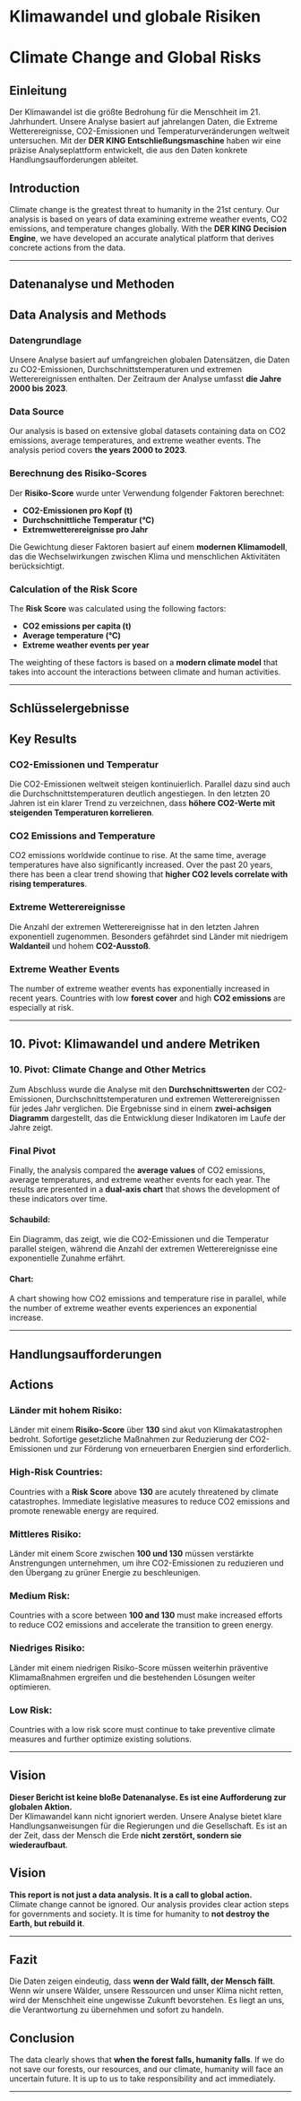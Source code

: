 #  Klimawandel und globale Risiken
#  Climate Change and Global Risks

## Einleitung
Der Klimawandel ist die größte Bedrohung für die Menschheit im 21. Jahrhundert. Unsere Analyse basiert auf jahrelangen Daten, die Extreme Wetterereignisse, CO2-Emissionen und Temperaturveränderungen weltweit untersuchen. Mit der **DER KING Entschließungsmaschine** haben wir eine präzise Analyseplattform entwickelt, die aus den Daten konkrete Handlungsaufforderungen ableitet.
## Introduction
Climate change is the greatest threat to humanity in the 21st century. Our analysis is based on years of data examining extreme weather events, CO2 emissions, and temperature changes globally. With the **DER KING Decision Engine**, we have developed an accurate analytical platform that derives concrete actions from the data.

---

## Datenanalyse und Methoden
## Data Analysis and Methods

### Datengrundlage
Unsere Analyse basiert auf umfangreichen globalen Datensätzen, die Daten zu CO2-Emissionen, Durchschnittstemperaturen und extremen Wetterereignissen enthalten. Der Zeitraum der Analyse umfasst **die Jahre 2000 bis 2023**.
### Data Source
Our analysis is based on extensive global datasets containing data on CO2 emissions, average temperatures, and extreme weather events. The analysis period covers **the years 2000 to 2023**.

### Berechnung des  Risiko-Scores
Der **Risiko-Score** wurde unter Verwendung folgender Faktoren berechnet:
- **CO2-Emissionen pro Kopf (t)**
- **Durchschnittliche Temperatur (°C)**
- **Extremwetterereignisse pro Jahr**

Die Gewichtung dieser Faktoren basiert auf einem **modernen Klimamodell**, das die Wechselwirkungen zwischen Klima und menschlichen Aktivitäten berücksichtigt.
### Calculation of the  Risk Score
The **Risk Score** was calculated using the following factors:
- **CO2 emissions per capita (t)**
- **Average temperature (°C)**
- **Extreme weather events per year**

The weighting of these factors is based on a **modern climate model** that takes into account the interactions between climate and human activities.

---

## Schlüsselergebnisse
## Key Results

### CO2-Emissionen und Temperatur
Die CO2-Emissionen weltweit steigen kontinuierlich. Parallel dazu sind auch die Durchschnittstemperaturen deutlich angestiegen. In den letzten 20 Jahren ist ein klarer Trend zu verzeichnen, dass **höhere CO2-Werte mit steigenden Temperaturen korrelieren**.
### CO2 Emissions and Temperature
CO2 emissions worldwide continue to rise. At the same time, average temperatures have also significantly increased. Over the past 20 years, there has been a clear trend showing that **higher CO2 levels correlate with rising temperatures**.

### Extreme Wetterereignisse
Die Anzahl der extremen Wetterereignisse hat in den letzten Jahren exponentiell zugenommen. Besonders gefährdet sind Länder mit niedrigem **Waldanteil** und hohem **CO2-Ausstoß**.
### Extreme Weather Events
The number of extreme weather events has exponentially increased in recent years. Countries with low **forest cover** and high **CO2 emissions** are especially at risk.

---

## 10. Pivot: Klimawandel und andere Metriken
### 10. Pivot: Climate Change and Other Metrics
Zum Abschluss wurde die Analyse mit den **Durchschnittswerten** der CO2-Emissionen, Durchschnittstemperaturen und extremen Wetterereignissen für jedes Jahr verglichen. Die Ergebnisse sind in einem **zwei-achsigen Diagramm** dargestellt, das die Entwicklung dieser Indikatoren im Laufe der Jahre zeigt.
### Final Pivot
Finally, the analysis compared the **average values** of CO2 emissions, average temperatures, and extreme weather events for each year. The results are presented in a **dual-axis chart** that shows the development of these indicators over time.

#### Schaubild:
Ein Diagramm, das zeigt, wie die CO2-Emissionen und die Temperatur parallel steigen, während die Anzahl der extremen Wetterereignisse eine exponentielle Zunahme erfährt.
#### Chart:
A chart showing how CO2 emissions and temperature rise in parallel, while the number of extreme weather events experiences an exponential increase.

---

## Handlungsaufforderungen
## Actions

### Länder mit hohem Risiko:
Länder mit einem **Risiko-Score** über **130** sind akut von Klimakatastrophen bedroht. Sofortige gesetzliche Maßnahmen zur Reduzierung der CO2-Emissionen und zur Förderung von erneuerbaren Energien sind erforderlich.
### High-Risk Countries:
Countries with a **Risk Score** above **130** are acutely threatened by climate catastrophes. Immediate legislative measures to reduce CO2 emissions and promote renewable energy are required.

### Mittleres Risiko:
Länder mit einem Score zwischen **100 und 130** müssen verstärkte Anstrengungen unternehmen, um ihre CO2-Emissionen zu reduzieren und den Übergang zu grüner Energie zu beschleunigen.
### Medium Risk:
Countries with a score between **100 and 130** must make increased efforts to reduce CO2 emissions and accelerate the transition to green energy.

### Niedriges Risiko:
Länder mit einem niedrigen Risiko-Score müssen weiterhin präventive Klimamaßnahmen ergreifen und die bestehenden Lösungen weiter optimieren.
### Low Risk:
Countries with a low risk score must continue to take preventive climate measures and further optimize existing solutions.

---

## Vision
**Dieser Bericht ist keine bloße Datenanalyse. Es ist eine Aufforderung zur globalen Aktion.**  
Der Klimawandel kann nicht ignoriert werden. Unsere Analyse bietet klare Handlungsanweisungen für die Regierungen und die Gesellschaft. Es ist an der Zeit, dass der Mensch die Erde **nicht zerstört, sondern sie wiederaufbaut**.
## Vision
**This report is not just a data analysis. It is a call to global action.**  
Climate change cannot be ignored. Our analysis provides clear action steps for governments and society. It is time for humanity to **not destroy the Earth, but rebuild it**.

---

## Fazit
Die Daten zeigen eindeutig, dass **wenn der Wald fällt, der Mensch fällt**. Wenn wir unsere Wälder, unsere Ressourcen und unser Klima nicht retten, wird der Menschheit eine ungewisse Zukunft bevorstehen. Es liegt an uns, die Verantwortung zu übernehmen und sofort zu handeln.
## Conclusion
The data clearly shows that **when the forest falls, humanity falls**. If we do not save our forests, our resources, and our climate, humanity will face an uncertain future. It is up to us to take responsibility and act immediately.

---
